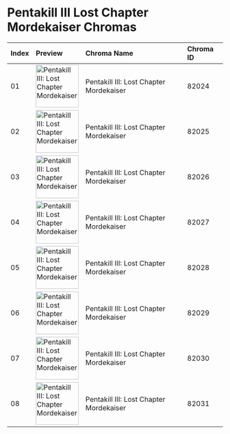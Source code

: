 # Pentakill III Lost Chapter Mordekaiser Chromas

| Index | Preview | Chroma Name | Chroma ID |
|:---|:---|:---|:---|
| 01 | <img src='https://raw.communitydragon.org/latest/plugins/rcp-be-lol-game-data/global/default/v1/champion-chroma-images/82/82024.png' alt='Pentakill III: Lost Chapter Mordekaiser' width='100'> | Pentakill III: Lost Chapter Mordekaiser | 82024 |
| 02 | <img src='https://raw.communitydragon.org/latest/plugins/rcp-be-lol-game-data/global/default/v1/champion-chroma-images/82/82025.png' alt='Pentakill III: Lost Chapter Mordekaiser' width='100'> | Pentakill III: Lost Chapter Mordekaiser | 82025 |
| 03 | <img src='https://raw.communitydragon.org/latest/plugins/rcp-be-lol-game-data/global/default/v1/champion-chroma-images/82/82026.png' alt='Pentakill III: Lost Chapter Mordekaiser' width='100'> | Pentakill III: Lost Chapter Mordekaiser | 82026 |
| 04 | <img src='https://raw.communitydragon.org/latest/plugins/rcp-be-lol-game-data/global/default/v1/champion-chroma-images/82/82027.png' alt='Pentakill III: Lost Chapter Mordekaiser' width='100'> | Pentakill III: Lost Chapter Mordekaiser | 82027 |
| 05 | <img src='https://raw.communitydragon.org/latest/plugins/rcp-be-lol-game-data/global/default/v1/champion-chroma-images/82/82028.png' alt='Pentakill III: Lost Chapter Mordekaiser' width='100'> | Pentakill III: Lost Chapter Mordekaiser | 82028 |
| 06 | <img src='https://raw.communitydragon.org/latest/plugins/rcp-be-lol-game-data/global/default/v1/champion-chroma-images/82/82029.png' alt='Pentakill III: Lost Chapter Mordekaiser' width='100'> | Pentakill III: Lost Chapter Mordekaiser | 82029 |
| 07 | <img src='https://raw.communitydragon.org/latest/plugins/rcp-be-lol-game-data/global/default/v1/champion-chroma-images/82/82030.png' alt='Pentakill III: Lost Chapter Mordekaiser' width='100'> | Pentakill III: Lost Chapter Mordekaiser | 82030 |
| 08 | <img src='https://raw.communitydragon.org/latest/plugins/rcp-be-lol-game-data/global/default/v1/champion-chroma-images/82/82031.png' alt='Pentakill III: Lost Chapter Mordekaiser' width='100'> | Pentakill III: Lost Chapter Mordekaiser | 82031 |
